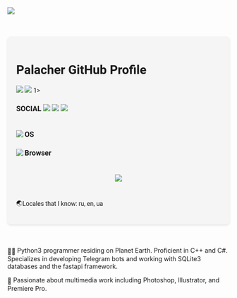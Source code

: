 <img src="header.png">
<div style="font-family: 'Roboto', sans-serif; background-color: #f5f5f5; padding: 20px; border-radius: 8px; box-shadow: 0 2px 4px rgba(0, 0, 0, 0.1); max-width: 800px; margin: 50px auto;">
  <h1>Palacher GitHub Profile</h1>
  <img src="https://img.shields.io/badge/python-3670A0?style=for-the-badge&logo=python&logoColor=ffdd54">
  <img src="https://img.shields.io/badge/sqlite-%2307405e.svg?style=for-the-badge&logo=sqlite&logoColor=white"> 1></h1>
<div>
  <h3>  SOCIAL
    <img align="bottom" src="https://img.shields.io/badge/Discord-%235865F2.svg?style=for-the-badge&logo=discord&logoColor=white">
    <a href="https://ultrastorms.t.me"><img align="bottom" src="https://img.shields.io/badge/Telegram-2CA5E0?style=for-the-badge&logo=telegram&logoColor=white"></a>
    <a href="mailto:palacher@tensi.org"><img align="bottom" src="https://img.shields.io/badge/Gmail-D14836?style=for-the-badge&logo=gmail&logoColor=white"></a>
  </h3>
  <h1></h1>
  <h3>  OS        
    <img align="left" src="https://img.shields.io/badge/Tails%20-56347C?&style=for-the-badge&logo=tails&logoColor=white">
  </h3>
  <h3>  Browser        
    <img align="left" src="https://img.shields.io/badge/Tor-7D4698?style=for-the-badge&logo=Tor-Browser&logoColor=white">
  </h3>
</div>
  <h1></h1>
<p align="center">
  <img src="https://github-readme-stats.vercel.app/api?username=Palacher&show_icons=true&count_private=true&bg_color=30,e96443,904e95&icon_color=fafafa&text_color=fafafa&title_color=fafafa&border_color=fafafa&border_radius=20&include_all_commits=true&line_height=30&custom_title=My%20GitHub%20Stats">
</p>
 <h1></h1>
  <p><span style="vertical-align: middle;">🌏</span>Locales that I know: ru, en, ua</p>
</div>
  <p><span style="vertical-align: middle;">👨‍💻</span> Python3 programmer residing on Planet Earth. Proficient in C++ and C#. Specializes in developing Telegram bots and working with SQLite3 databases and the fastapi framework.</p>
  <p><span style="vertical-align: middle;">🎨</span> Passionate about multimedia work including Photoshop, Illustrator, and Premiere Pro.</p>
</div>
